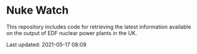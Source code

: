 # Nuke Watch

This repository includes code for retrieving the latest information available on the output of EDF nuclear power plants in the UK.

Last updated: 2021-05-17 08:09
